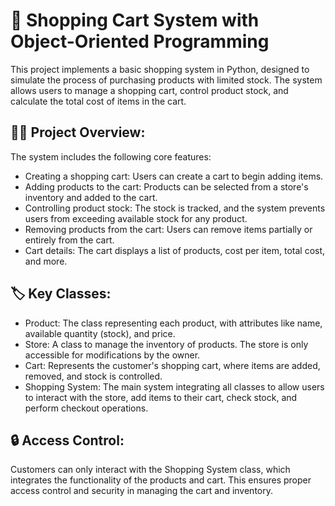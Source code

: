 
# 🛒 Shopping Cart System with Object-Oriented Programming 
This project implements a basic shopping system in Python, designed to simulate the process of purchasing products with limited stock. The system allows users to manage a shopping cart, control product stock, and calculate the total cost of items in the cart.

## 🧑‍💻 Project Overview:

The system includes the following core features:

- Creating a shopping cart: Users can create a cart to begin adding items.
- Adding products to the cart: Products can be selected from a store's inventory and added to the cart.
- Controlling product stock: The stock is tracked, and the system prevents users from exceeding available stock for any product.
- Removing products from the cart: Users can remove items partially or entirely from the cart.
- Cart details: The cart displays a list of products, cost per item, total cost, and more.

## 🏷️ Key Classes:

- Product: The class representing each product, with attributes like name, available quantity (stock), and price.
- Store: A class to manage the inventory of products. The store is only accessible for modifications by the owner.
- Cart: Represents the customer's shopping cart, where items are added, removed, and stock is controlled.
- Shopping System: The main system integrating all classes to allow users to interact with the store, add items to their cart, check stock, and perform checkout operations.

## 🔒 Access Control:

Customers can only interact with the Shopping System class, which integrates the functionality of the products and cart. This ensures proper access control and security in managing the cart and inventory.

